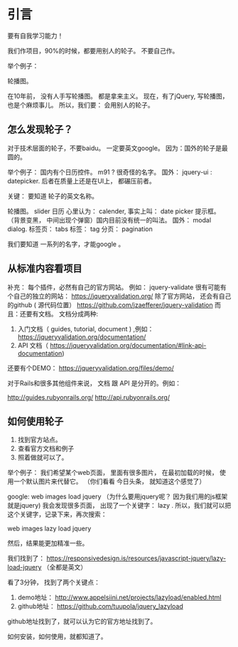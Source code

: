 # 引言

要有自我学习能力！

我们作项目，90%的时候，都要用别人的轮子。 不要自己作。

举个例子：

轮播图。

在10年前， 没有人手写轮播图。  都是拿来主义。 现在，有了jQuery, 写轮播图，也是个麻烦事儿。
所以，我们要： 会用别人的轮子。

## 怎么发现轮子？

对于技术层面的轮子，不要baidu。 一定要英文google。 因为：国外的轮子是最圆的。

举个例子：
  国内有个日历控件。  m91 ? 很奇怪的名字。 国外： jquery-ui : datepicker.
后者在质量上还是在UI上， 都碾压前者。

关键： 要知道 轮子的英文名称。

轮播图。 slider
日历     心里认为： calender,   事实上叫： date picker
提示框。 （背景变黑， 中间出现个弹窗）国内目前没有统一的叫法。 国外： modal dialog.
标签页： tabs
标签： tag
分页： pagination

我们要知道 一系列的名字，才能google 。

## 从标准内容看项目


补充：  每个插件，必然有自己的官方网站。  例如：  jquery-validate
很有可能有个自己的独立的网站：  https://jqueryvalidation.org/
除了官方网站， 还会有自己的github ( 源代码位置） https://github.com/jzaefferer/jquery-validation
而且：还要有文档。 文档分成两种:
1. 入门文档（ guides, tutorial, document ) ,例如： https://jqueryvalidation.org/documentation/
2. API 文档（ https://jqueryvalidation.org/documentation/#link-api-documentation)

还要有个DEMO：
https://jqueryvalidation.org/files/demo/

对于Rails和很多其他组件来说， 文档 跟 API 是分开的。例如：

http://guides.rubyonrails.org/
http://api.rubyonrails.org/

## 如何使用轮子

1. 找到官方站点。
2. 查看官方文档和例子
3. 照着做就可以了。


举个例子：  我们希望某个web页面， 里面有很多图片， 在最初加载的时候， 使用一个默认图片来代替它。
（你们看看 今日头条， 就知道这个感觉了）

google:  web images load jquery
（为什么要用jquery呢？ 因为我们用的js框架就是jquery)
我会发现很多页面， 出现了一个关键字： lazy . 所以，我们就可以把这个关键字，记录下来，再次搜索：

web images lazy load jquery

然后，结果能更加精准一些。

我们找到了： https://responsivedesign.is/resources/javascript-jquery/lazy-load-jquery
（全都是英文）

看了3分钟， 找到了两个关键点：

1. demo地址： http://www.appelsiini.net/projects/lazyload/enabled.html
2. github地址： https://github.com/tuupola/jquery_lazyload

github地址找到了，就可以认为它的官方地址找到了。

如何安装，如何使用，就都知道了。


